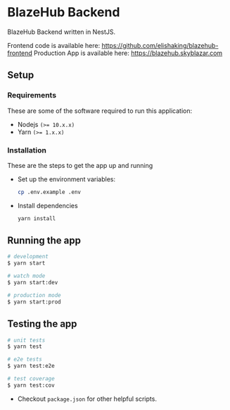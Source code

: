# BlazeHub Backend

BlazeHub Backend written in NestJS.

Frontend code is available here: https://github.com/elishaking/blazehub-frontend
Production App is available here: https://blazehub.skyblazar.com

## Setup

### Requirements

These are some of the software required to run this application:

- Nodejs `(>= 10.x.x)`
- Yarn `(>= 1.x.x)`

### Installation

These are the steps to get the app up and running

- Set up the environment variables:

  ```sh
  cp .env.example .env
  ```

- Install dependencies
  ```sh
  yarn install
  ```

## Running the app

```bash
# development
$ yarn start

# watch mode
$ yarn start:dev

# production mode
$ yarn start:prod
```

## Testing the app

```bash
# unit tests
$ yarn test

# e2e tests
$ yarn test:e2e

# test coverage
$ yarn test:cov
```

- Checkout `package.json` for other helpful scripts.

